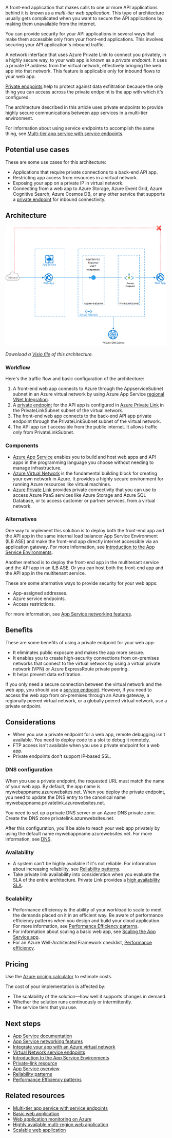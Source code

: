 A front-end application that makes calls to one or more API applications behind it is known as a *multi-tier web application*. This type of architecture usually gets complicated when you want to secure the API applications by making them unavailable from the internet. 

You can provide security for your API applications in several ways that make them accessible only from your front-end applications. This involves securing your API application's inbound traffic. 

A network interface that uses Azure Private Link to connect you privately, in a highly secure way, to your web app is known as a *private endpoint*. It uses a private IP address from the virtual network, effectively bringing the web app into that network. This feature is applicable only for inbound flows to your web app. 

[Private endpoints](/azure/private-link/private-endpoint-overview) help to protect against data exfiltration because the only thing you can access across the private endpoint is the app with which it's configured.

The architecture described in this article uses private endpoints to provide highly secure communications between app services in a multi-tier environment.

For information about using service endpoints to accomplish the same thing, see [Multi-tier app service with service endpoints](../../reference-architectures/app-service-web-app/multi-tier-app-service-service-endpoint.yml).

## Potential use cases

These are some use cases for this architecture:
- Applications that require private connections to a back-end API app.
- Restricting app access from resources in a virtual network.
- Exposing your app on a private IP in virtual network.
- Connecting from a web app to Azure Storage, Azure Event Grid, Azure Cognitive Search, Azure Cosmos DB, or any other service that supports a [private endpoint](/azure/private-link/private-endpoint-overview#private-link-resource) for inbound connectivity.

## Architecture 

![Diagram that shows an architecture that uses private endpoints to provide communications between app services in a multi-tier environment.](./media/multi-tier-app-service-private-endpoint.png)

*Download a [Visio file](https://arch-center.azureedge.net/Multi-tier-App-Service-with-Private-Endpoint.vsdx) of this architecture.* 

### Workflow 

Here's the traffic flow and basic configuration of the architecture:
1. A front-end web app connects to Azure through the AppserviceSubnet subnet in an Azure virtual network by using Azure App Service [regional VNet Integration](/azure/app-service/web-sites-integrate-with-vnet#regional-vnet-integration).
2. A [private endpoint](/azure/private-link/private-endpoint-overview) for the API app is configured in [Azure Private Link](/azure/azure-sql/database/private-endpoint-overview#how-to-set-up-private-link-for-azure-sql-database) in the PrivateLinkSubnet subnet of the virtual network.
3. The front-end web app connects to the back-end API app private endpoint through the PrivateLinkSubnet subnet of the virtual network.
4. The API app isn't accessible from the public internet. It allows traffic only from PrivateLinkSubnet.

### Components

- [Azure App Service](https://azure.microsoft.com/services/app-service) enables you to build and host web apps and API apps in the programming language you choose without needing to manage infrastructure. 
- [Azure Virtual Network](https://azure.microsoft.com/services/virtual-network) is the fundamental building block for creating your own network in Azure. It provides a highly secure environment for running Azure resources like virtual machines.
- [Azure Private Link](https://azure.microsoft.com/services/private-link) provides private connectivity that you can use to access Azure PaaS services like Azure Storage and Azure SQL Database, or to access customer or partner services, from a virtual network.

### Alternatives

One way to implement this solution is to deploy both the front-end app and the API app in the same internal load balancer App Service Environment (ILB ASE) and make the front-end app directly internet accessible via an application gateway. For more information, see [Introduction to the App Service Environments](/azure/app-service/environment/intro).

Another method is to deploy the front-end app in the multitenant service and the API app in an ILB ASE. Or you can host both the front-end app and the API app in the multitenant service.

These are some alternative ways to provide security for your web apps:
- App-assigned addresses.
- Azure service endpoints.
- Access restrictions.
 
For more information, see [App Service networking features](/azure/app-service/networking-features).

## Benefits

These are some benefits of using a private endpoint for your web app:
- It eliminates public exposure and makes the app more secure.
- It enables you to create high-security connections from on-premises networks that connect to the virtual network by using a virtual private network (VPN) or Azure ExpressRoute private peering.
- It helps prevent data exfiltration.

If you only need a secure connection between the virtual network and the web app, you should use a [service endpoint](../../reference-architectures/app-service-web-app/multi-tier-app-service-service-endpoint.yml). However, if you need to access the web app from on-premises through an Azure gateway, a regionally peered virtual network, or a globally peered virtual network, use a private endpoint. 

## Considerations

- When you use a private endpoint for a web app, remote debugging isn't available. You need to deploy code to a slot to debug it remotely.
- FTP access isn't available when you use a private endpoint for a web app.
- Private endpoints don't support IP-based SSL.

### DNS configuration

When you use a private endpoint, the requested URL must match the name of your web app. By default, the app name is mywebappname.azurewebsites.net. When you deploy the private endpoint, you need to update the DNS entry to the canonical name mywebappname.privatelink.azurewebsites.net. 

You need to set up a private DNS server or an Azure DNS private zone. Create the DNS zone privatelink.azurewebsites.net.

After this configuration, you'll be able to reach your web app privately by using the default name mywebappname.azurewebsites.net. For more information, see [DNS](/azure/app-service/networking/private-endpoint#dns). 

### Availability

- A system can't be highly available if it's not reliable. For information about increasing reliability, see [Reliability patterns](/azure/architecture/framework/resiliency/reliability-patterns).
- Take private link availability into consideration when you evaluate the SLA of the entire architecture. Private Link provides a [high availability SLA](https://azure.microsoft.com/support/legal/sla/private-link/v1_0).

### Scalability

- Performance efficiency is the ability of your workload to scale to meet the demands placed on it in an efficient way. Be aware of performance efficiency patterns when you design and build your cloud application. For more information, see [Performance Efficiency patterns](/azure/architecture/framework/scalability/performance-efficiency-patterns).
- For information about scaling a basic web app, see [Scaling the App Service app](../../reference-architectures/app-service-web-app/basic-web-app.yml#scaling-the-app-service-app). 
- For an Azure Well-Architected Framework checklist, [Performance efficiency](/azure/architecture/framework/scalability/performance-efficiency).

## Pricing 

Use the [Azure pricing calculator](https://azure.microsoft.com/pricing/calculator) to estimate costs.

The cost of your implementation is affected by:
- The scalability of the solution—how well it supports changes in demand.
- Whether the solution runs continuously or intermittently.
- The service tiers that you use.

## Next steps

- [App Service documentation](/azure/app-service)
- [App Service networking features](/azure/app-service/networking-features)
- [Integrate your app with an Azure virtual network](/azure/app-service/web-sites-integrate-with-vnet)
- [Virtual Network service endpoints](/azure/virtual-network/virtual-network-service-endpoints-overview)
- [Introduction to the App Service Environments](/azure/app-service/environment/intro)
- [Private-link resource](/azure/private-link/private-endpoint-overview#private-link-resource)
- [App Service overview](/azure/app-service/overview)
- [Reliability patterns](/azure/architecture/framework/resiliency/reliability-patterns)
- [Performance Efficiency patterns](/azure/architecture/framework/scalability/performance-efficiency-patterns)

## Related resources
- [Multi-tier app service with service endpoints](../../reference-architectures/app-service-web-app/multi-tier-app-service-service-endpoint.yml)
- [Basic web application](../../reference-architectures/app-service-web-app/basic-web-app.yml)
- [Web application monitoring on Azure](../../reference-architectures/app-service-web-app/app-monitoring.yml)
- [Highly available multi-region web application](../../reference-architectures/app-service-web-app/multi-region.yml)
- [Scalable web application](../../reference-architectures/app-service-web-app/scalable-web-app.yml)